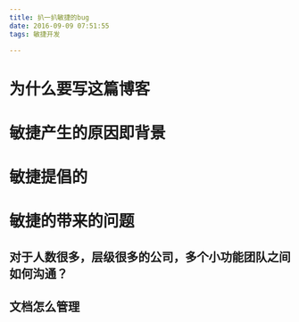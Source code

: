 ```yaml
---
title: 扒一扒敏捷的bug
date: 2016-09-09 07:51:55
tags: 敏捷开发

---
```


# 为什么要写这篇博客

<!--more-->

# 敏捷产生的原因即背景

# 敏捷提倡的

# 敏捷的带来的问题

## 对于人数很多，层级很多的公司，多个小功能团队之间如何沟通？

## 文档怎么管理


	